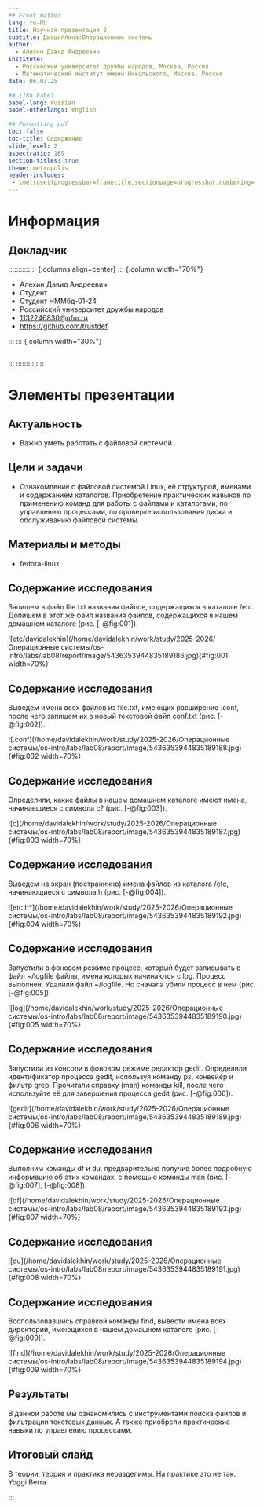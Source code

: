 ```yaml
---
## Front matter
lang: ru-RU
title: Научная презентация 8
subtitle: Дисциплина:Операционные системы
author:
  - Алехин Давид Андреевич
institute:
  - Российский университет дружбы народов, Москва, Россия
  - Математический институт имени Никольского, Москва, Россия
date: 06.03.25

## i18n babel
babel-lang: russian
babel-otherlangs: english

## Formatting pdf
toc: false
toc-title: Содержание
slide_level: 2
aspectratio: 169
section-titles: true
theme: metropolis
header-includes:
 - \metroset{progressbar=frametitle,sectionpage=progressbar,numbering=fraction}
---
```


# Информация

## Докладчик

:::::::::::::: {.columns align=center}
::: {.column width="70%"}

  * Алехин Давид Андреевич 
  * Студент 
  * Студент НММбд-01-24
  * Российский университет дружбы народов
  * [1132246830@pfur.ru](mailto:trustdef@gamil.com)
  * <https://github.com/trustdef>

:::
::: {.column width="30%"}

![]()

:::
::::::::::::::



# Элементы презентации

## Актуальность

- Важно уметь работать с файловой системой.

## Цели и задачи

- Ознакомление с файловой системой Linux, её структурой, именами и содержанием каталогов. Приобретение практических навыков по применению команд для работы с файлами и каталогами, по управлению процессами, по проверке использования диска и обслуживанию файловой системы.

## Материалы и методы

- fedora-linux

## Содержание исследования

Запишем в файл file.txt названия файлов, содержащихся в каталоге /etc. Допишем в этот же файл названия файлов, содержащихся в нашем домашнем каталоге (рис. [-@fig:001]).

![etc/davidalekhin](/home/davidalekhin/work/study/2025-2026/Операционные системы/os-intro/labs/lab08/report/image/5436353944835189186.jpg){#fig:001 width=70%}

## Содержание исследования

Выведем имена всех файлов из file.txt, имеющих расширение .conf, после чего запишем их в новый текстовой файл conf.txt (рис. [-@fig:002]).

![.conf](/home/davidalekhin/work/study/2025-2026/Операционные системы/os-intro/labs/lab08/report/image/5436353944835189188.jpg){#fig:002 width=70%}

## Содержание исследования

Определили, какие файлы в нашем домашнем каталоге имеют имена, начинавшиеся с символа c? (рис. [-@fig:003]).

![c](/home/davidalekhin/work/study/2025-2026/Операционные системы/os-intro/labs/lab08/report/image/5436353944835189187.jpg){#fig:003 width=70%}

## Содержание исследования

Выведем на экран (постранично) имена файлов из каталога /etc, начинающиеся с символа h (рис. [-@fig:004]).

![etc h*](/home/davidalekhin/work/study/2025-2026/Операционные системы/os-intro/labs/lab08/report/image/5436353944835189192.jpg){#fig:004 width=70%}

## Содержание исследования

Запустили в фоновом режиме процесс, который будет записывать в файл ~/logfile файлы, имена которых начинаются с log. Процесс выполнен. Удалили файл ~/logfile. Но сначала убили процесс в нем (рис. [-@fig:005]).

![log](/home/davidalekhin/work/study/2025-2026/Операционные системы/os-intro/labs/lab08/report/image/5436353944835189190.jpg){#fig:005 width=70%}

## Содержание исследования

Запустили из консоли в фоновом режиме редактор gedit. Определили идентификатор процесса gedit, используя команду ps, конвейер и фильтр grep. Прочитали справку (man) команды kill, после чего используйте её для завершения процесса gedit (рис. [-@fig:006]).

![gedit](/home/davidalekhin/work/study/2025-2026/Операционные системы/os-intro/labs/lab08/report/image/5436353944835189189.jpg){#fig:006 width=70%}

## Содержание исследования

Выполним команды df и du, предварительно получив более подробную информацию об этих командах, с помощью команды man (рис. [-@fig:007], [-@fig:008]).

![df](/home/davidalekhin/work/study/2025-2026/Операционные системы/os-intro/labs/lab08/report/image/5436353944835189193.jpg){#fig:007 width=70%}

## Содержание исследования

![du](/home/davidalekhin/work/study/2025-2026/Операционные системы/os-intro/labs/lab08/report/image/5436353944835189191.jpg){#fig:008 width=70%}

## Содержание исследования

Воспользовавшись справкой команды find, вывести имена всех директорий, имеющихся в нашем домашнем каталоге (рис. [-@fig:009]).

![find](/home/davidalekhin/work/study/2025-2026/Операционные системы/os-intro/labs/lab08/report/image/5436353944835189194.jpg){#fig:009 width=70%}

## Результаты

В данной работе мы ознакомились с инструментами поиска файлов и фильтрации текстовых данных. А также приобрели практические навыки по управлению процессами.

## Итоговый слайд

В теории, теория и практика неразделимы. На практике это не так.
Yoggi Berra

:::

